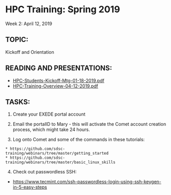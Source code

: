 # HPC Training:  Spring 2019
 Week 2: April 12, 2019

## TOPIC:  
Kickoff and Orientation

## READING AND PRESENTATIONS:
* [HPC-Students-Kickoff-Mtg-01-18-2019.pdf](./HPC-Students-Kickoff-Mtg-01-18-2019.pdf)
* [HPC-Training-Overview-04-12-2019.pdf](HPC-Training-Overview-04-12-2019.pdf)

## TASKS:
1.   Create your EXEDE portal account

2.   Email the portalID to Mary  - this will activate the Comet account creation 
           process, which might take 24 hours.

3.   Log onto Comet and some of the commands in these tutorials:

	* https://github.com/sdsc-training/webinars/tree/master/getting_started
	* https://github.com/sdsc-training/webinars/tree/master/basic_linux_skills

4. Check out passwordless SSH:   

- https://www.tecmint.com/ssh-passwordless-login-using-ssh-keygen-in-5-easy-steps

